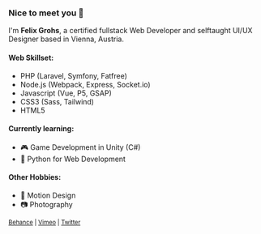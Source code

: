 ### Nice to meet you 👋

I'm **Felix Grohs**, a certified fullstack Web Developer and selftaught UI/UX Designer based in Vienna, Austria.

#### Web Skillset:
- PHP (Laravel, Symfony, Fatfree)
- Node.js (Webpack, Express, Socket.io)
- Javascript (Vue, P5, GSAP)
- CSS3 (Sass, Tailwind)
- HTML5

#### Currently learning:
- 🎮 Game Development in Unity (C#)
- 🐍 Python for Web Development

#### Other Hobbies:
- 🎥 Motion Design
- 📷 Photography

<sub>
  <a href="https://www.behance.net/felixgrohs">Behance</a> | <a href="https://vimeo.com/felixgrohs">Vimeo</a> | <a href="https://twitter.com/FelixGrohs">Twitter</a>
</sub>


<!--
**felixgro/felixgro** is a ✨ _special_ ✨ repository because its `README.md` (this file) appears on your GitHub profile.

Here are some ideas to get you started:

- 🔭 I’m currently working on ...
- 🌱 I’m currently learning ...
- 👯 I’m looking to collaborate on ...
- 🤔 I’m looking for help with ...
- 💬 Ask me about ...
- 📫 How to reach me: ...
- 😄 Pronouns: ...
- ⚡ Fun fact: ...
-->
